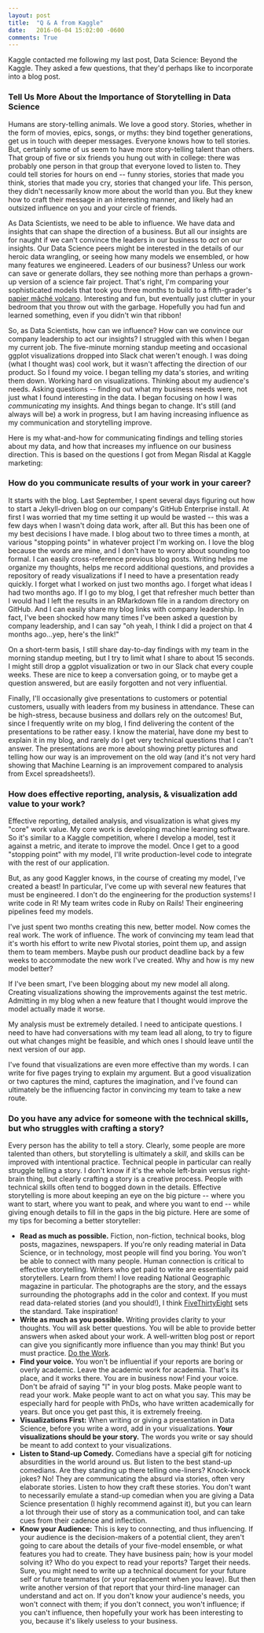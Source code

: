 ```yaml
---
layout: post
title:  "Q & A from Kaggle"
date:   2016-06-04 15:02:00 -0600
comments: True
---
```


Kaggle contacted me following my last post, Data Science: Beyond the Kaggle.  They asked a few questions, that they'd perhaps like to incorporate into a blog post.

### Tell Us More About the Importance of Storytelling in Data Science

Humans are story-telling animals. We love a good story. Stories, whether in the form of movies, epics, songs, or myths: they bind together generations, get us in touch with deeper messages. Everyone knows how to tell stories. But, certainly some of us seem to have more story-telling talent than others. That group of five or six friends you hung out with in college: there was probably one person in that group that everyone loved to listen to.  They could tell stories for hours on end -- funny stories, stories that made you think, stories that made you cry, stories that changed your life.  This person, they didn't necessarily know more about the world than you.  But they knew how to craft their message in an interesting manner, and likely had an outsized influence on you and your circle of friends.  

As Data Scientists, we need to be able to influence. We have data and insights that can shape the direction of a business. But all our insights are for naught if we can't convince the leaders in our business to *act* on our insights.  Our Data Science peers might be interested in the details of our heroic data wrangling, or seeing how many models we ensembled, or how many features we engineered. Leaders of our business? Unless our work can save or generate dollars, they see nothing more than perhaps a grown-up version of a science fair project.  That's right, I'm comparing your sophisticated models that took you three months to build to a fifth-grader's [papier mâché volcano](http://www.wikihow.com/Make-a-Papier-M%C3%A2ch%C3%A9-Volcano).  Interesting and fun, but eventually just clutter in your bedroom that you throw out with the garbage.  Hopefully you had fun and learned something, even if you didn't win that ribbon!

So, as Data Scientists, how can we influence? How can we convince our company leadership to act our insights?  I struggled with this when I began my current job. The five-minute morning standup meeting and occasional ggplot visualizations dropped into Slack chat weren't enough.  I was doing (what I thought was) cool work, but it wasn't affecting the direction of our product.  So I found my voice. I began telling my data's stories, and writing them down. Working hard on visualizations. Thinking about my audience's needs. Asking questions -- finding out what my business needs were, not just what I found interesting in the data.  I began focusing on how I was *communicating* my insights.  And things began to change. It's still (and always will be) a work in progress, but I am having increasing influence as my communication and storytelling improve.  

Here is my what-and-how for communicating findings and telling stories about my data, and how that increases my influence on our business direction.  This is based on the questions I got from Megan Risdal at Kaggle marketing: 

### How do you communicate results of your work in your career?

It starts with the blog.  Last September, I spent several days figuring out how to start a Jekyll-driven blog on our company's GitHub Enterprise install.  At first I was worried that my time setting it up would be wasted -- this was a few days when I wasn't doing data work, after all.  But this has been one of my best decisions I have made.  I blog about two to three times a month, at various "stopping points" in whatever project I'm working on.  I love the blog because the words are mine, and I don't have to worry about sounding too formal.  I can easily cross-reference previous blog posts.  Writing helps me organize my thoughts, helps me record additional questions, and provides a repository of ready visualizations if I need to have a presentation ready quickly.  I forget what I worked on just two months ago. I forget what ideas I had two months ago. If I go to my blog, I get that refresher much better than I would had I left the results in an RMarkdown file in a random directory on GitHub.  And I can easily share my blog links with company leadership. In fact, I've been shocked how many times I've been asked a question by company leadership, and I can say "oh yeah, I think I did a project on that 4 months ago...yep, here's the link!"  

On a short-term basis, I still share day-to-day findings with my team in the morning standup meeting, but I try to limit what I share to about 15 seconds.  I might still drop a ggplot visualization or two in our Slack chat every couple weeks.  These are nice to keep a conversation going, or to maybe get a question answered, but are easily forgotten and not very influential.

Finally, I'll occasionally give presentations to customers or potential customers, usually with leaders from my business in attendance. These can be high-stress, because business and dollars rely on the outcomes!  But, since I frequently write on my blog, I find delivering the content of the presentations to be rather easy. I know the material, have done my best to explain it in my blog, and rarely do I get very technical questions that I can't answer.  The presentations are more about showing pretty pictures and telling how our way is an improvement on the old way (and it's not very hard showing that Machine Learning is an improvement compared to analysis from Excel spreadsheets!).

### How does effective reporting, analysis, & visualization add value to your work?

Effective reporting, detailed analysis, and visualization is what gives my "core" work value.  My core work is developing machine learning software.  So it's similar to a Kaggle competition, where I develop a model, test it against a metric, and iterate to improve the model.  Once I get to a good "stopping point" with my model, I'll write production-level code to integrate with the rest of our application.  

But, as any good Kaggler knows, in the course of creating my model, I've created a beast!  In particular, I've come up with several new features that must be engineered.  I don't do the engineering for the production systems! I write code in R! My team writes code in Ruby on Rails!  Their engineering pipelines feed my models.  

I've just spent two months creating this new, better model.  Now comes the real work.  The work of influence. The work of convincing my team lead that it's worth his effort to write new Pivotal stories, point them up, and assign them to team members.  Maybe push our product deadline back by a few weeks to accommodate the new work I've created.  Why and how is my new model better?   

If I've been smart, I've been blogging about my new model all along.  Creating visualizations showing the improvements against the test metric.  Admitting in my blog when a new feature that I thought would improve the model actually made it worse.  

My analysis must be extremely detailed. I need to anticipate questions.  I need to have had conversations with my team lead all along, to try to figure out what changes might be feasible, and which ones I should leave until the next version of our app.  

I've found that visualizations are even more effective than my words.  I can write for five pages trying to explain my argument.  But a good visualization or two captures the mind, captures the imagination, and I've found can ultimately be the influencing factor in convincing my team to take a new route.  

### Do you have any advice for someone with the technical skills, but who struggles with crafting a story?

Every person has the ability to tell a story.  Clearly, some people are more talented than others, but storytelling is ultimately a *skill*, and skills can be improved with intentional practice. Technical people in particular can really struggle telling a story.  I don't know if it's the whole left-brain versus right-brain thing, but clearly crafting a story is a creative process.  People with technical skills often tend to bogged down in the details.  Effective storytelling is more about keeping an eye on the big picture -- where you want to start, where you want to peak, and where you want to end -- while giving enough details to fill in the gaps in the big picture.  Here are some of my tips for becoming a better storyteller:  

  * **Read as much as possible.**  Fiction, non-fiction, technical books, blog posts, magazines, newspapers.  If you're only reading material in Data Science, or in technology, most people will find you boring.  You won't be able to connect with many people. Human connection is critical to effective storytelling.  Writers who get paid to write are essentially paid storytellers.  Learn from them!  I love reading National Geographic magazine in particular. The photographs are the story, and the essays surrounding the photographs add in the color and context.  If you must read data-related stories (and you should!), I think [FiveThirtyEight](http://fivethirtyeight.com/) sets the standard. Take inspiration!
  * **Write as much as you possible.** Writing provides clarity to your thoughts.  You will ask better questions.  You will be able to provide better answers when asked about your work. A well-written blog post or report can give you significantly more influence than you may think!  But you must practice. [Do the Work](https://taylorpearson.me/dothework/).
  * **Find your voice.**  You won't be influential if your reports are boring or overly academic.  Leave the academic work for academia. That's its place, and it works there. You are in business now! Find your voice.  Don't be afraid of saying "I" in your blog posts.  Make people want to read your work.  Make people want to act on what you say.  This may be especially hard for people with PhDs, who have written academically for years. But once you get past this, it is extremely freeing.  
  * **Visualizations First:** When writing or giving a presentation in Data Science, before you write a word, add in your visualizations.  **Your visualizations should be your story.**  The words you write or say should be meant to add context to your visualizations.  
  * **Listen to Stand-up Comedy.**  Comedians have a special gift for noticing absurdities in the world around us.  But listen to the best stand-up comedians.  Are they standing up there telling one-liners?  Knock-knock jokes?  No! They are communicating the absurd via stories, often very elaborate stories.  Listen to how they craft these stories.  You don't want to necessarily emulate a stand-up comedian when you are giving a Data Science presentation (I highly recommend against it), but you can learn a lot through their use of story as a communication tool, and can take cues from their cadence and inflection.  
  * **Know your Audience:** This is key to connecting, and thus influencing.  If your audience is the decision-makers of a potential client, they aren't going to care about the details of your five-model ensemble, or what features you had to create.  They have business pain; how is your model solving it?  Who do you expect to read your reports?  Target their needs. Sure, you might need to write up a technical document for your future self or future teammates (or your replacement when you leave).  But then write another version of that report that your third-line manager can understand and act on.  If you don't know your audience's needs, you won't connect with them; if you don't connect, you won't influence; if you can't influence, then hopefully your work has been interesting to you, because it's likely useless to your business.  


